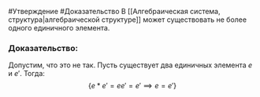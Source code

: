 #Утверждение
#Доказательство
В [[Алгебраическая система, структура|алгебраической структуре]] может существовать не более одного единичного элемента.

### Доказательство:

Допустим, что это не так.
Пусть существует два единичных элемента $e$ и $e'$. Тогда:
$$
\{e*e'=ee'=e'\implies e=e'\}
$$
